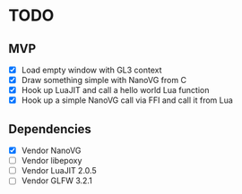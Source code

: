 # TODO

## MVP
 - [x] Load empty window with GL3 context
 - [x] Draw something simple with NanoVG from C
 - [x] Hook up LuaJIT and call a hello world Lua function
 - [x] Hook up a simple NanoVG call via FFI and call it from Lua

## Dependencies
 - [x] Vendor NanoVG
 - [ ] Vendor libepoxy
 - [ ] Vendor LuaJIT 2.0.5
 - [ ] Vendor GLFW 3.2.1
